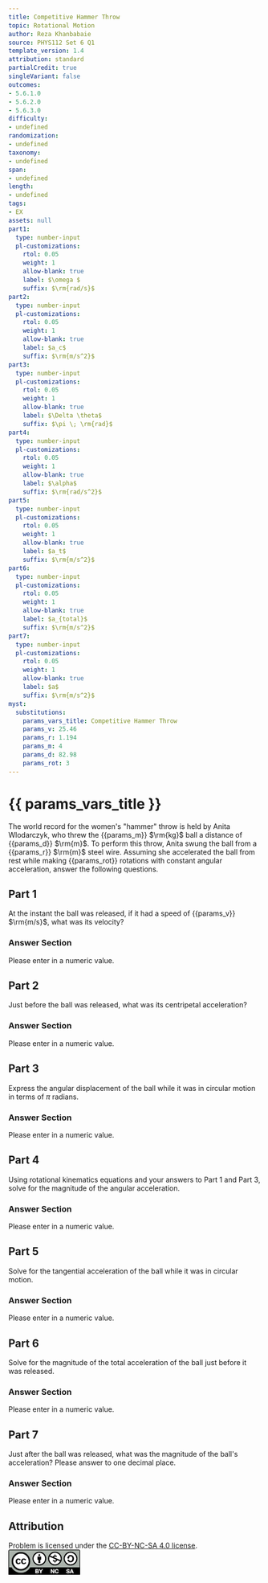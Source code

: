 ```yaml
---
title: Competitive Hammer Throw
topic: Rotational Motion
author: Reza Khanbabaie
source: PHYS112 Set 6 Q1
template_version: 1.4
attribution: standard
partialCredit: true
singleVariant: false
outcomes:
- 5.6.1.0
- 5.6.2.0
- 5.6.3.0
difficulty:
- undefined
randomization:
- undefined
taxonomy:
- undefined
span:
- undefined
length:
- undefined
tags:
- EX
assets: null
part1:
  type: number-input
  pl-customizations:
    rtol: 0.05
    weight: 1
    allow-blank: true
    label: $\omega $
    suffix: $\rm{rad/s}$
part2:
  type: number-input
  pl-customizations:
    rtol: 0.05
    weight: 1
    allow-blank: true
    label: $a_c$
    suffix: $\rm{m/s^2}$
part3:
  type: number-input
  pl-customizations:
    rtol: 0.05
    weight: 1
    allow-blank: true
    label: $\Delta \theta$
    suffix: $\pi \; \rm{rad}$
part4:
  type: number-input
  pl-customizations:
    rtol: 0.05
    weight: 1
    allow-blank: true
    label: $\alpha$
    suffix: $\rm{rad/s^2}$
part5:
  type: number-input
  pl-customizations:
    rtol: 0.05
    weight: 1
    allow-blank: true
    label: $a_t$
    suffix: $\rm{m/s^2}$
part6:
  type: number-input
  pl-customizations:
    rtol: 0.05
    weight: 1
    allow-blank: true
    label: $a_{total}$
    suffix: $\rm{m/s^2}$
part7:
  type: number-input
  pl-customizations:
    rtol: 0.05
    weight: 1
    allow-blank: true
    label: $a$
    suffix: $\rm{m/s^2}$
myst:
  substitutions:
    params_vars_title: Competitive Hammer Throw
    params_v: 25.46
    params_r: 1.194
    params_m: 4
    params_d: 82.98
    params_rot: 3
---
```

# {{ params_vars_title }}
The world record for the women's "hammer" throw is held by Anita Wlodarczyk, who threw the {{params_m}} $\rm{kg}$ ball a distance of {{params_d}} $\rm{m}$. To perform this throw, Anita swung the ball from a {{params_r}} $\rm{m}$ steel wire. Assuming she accelerated the ball from rest while making {{params_rot}} rotations with constant angular acceleration, answer the following questions.

## Part 1

At the instant the ball was released, if it had a speed of {{params_v}} $\rm{m/s}$, what was its velocity?

### Answer Section

Please enter in a numeric value.

## Part 2

Just before the ball was released, what was its centripetal acceleration?

### Answer Section

Please enter in a numeric value.

## Part 3

Express the angular displacement of the ball while it was in circular motion in terms of $\pi$ radians.

### Answer Section

Please enter in a numeric value.

## Part 4

Using rotational kinematics equations and your answers to Part 1 and Part 3, solve for the magnitude of the angular acceleration.

### Answer Section

Please enter in a numeric value.

## Part 5

Solve for the tangential acceleration of the ball while it was in circular motion.

### Answer Section

Please enter in a numeric value.

## Part 6

Solve for the magnitude of the total acceleration of the ball just before it was released.

### Answer Section

Please enter in a numeric value.

## Part 7

Just after the ball was released, what was the magnitude of the ball's acceleration? Please answer to one decimal place.

### Answer Section

Please enter in a numeric value.

## Attribution

Problem is licensed under the [CC-BY-NC-SA 4.0 license](https://creativecommons.org/licenses/by-nc-sa/4.0/).<br> ![The Creative Commons 4.0 license requiring attribution-BY, non-commercial-NC, and share-alike-SA license.](https://raw.githubusercontent.com/firasm/bits/master/by-nc-sa.png)